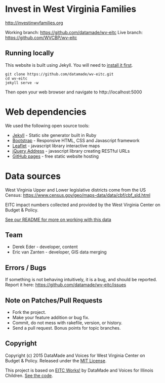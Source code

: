 # Invest in West Virginia Families

http://investinwvfamilies.org

Working branch: https://github.com/datamade/wv-eitc
Live branch: https://github.com/WVCBP/wv-eitc

## Running locally

This website is built using Jekyll. You will need to [install it first](http://jekyllrb.com/docs/installation/).

```console
git clone https://github.com/datamade/wv-eitc.git
cd wv-eitc
jekyll serve -w
```

Then open your web browser and navigate to http://localhost:5000

# Web dependencies
We used the following open source tools:

* [Jekyll](http://jekyllrb.com/) - Static site generator built in Ruby
* [Bootstrap](http://getbootstrap.com/) - Responsive HTML, CSS and Javascript framework
* [Leaflet](http://leafletjs.com/) - javascript library interactive maps
* [jQuery Address](https://github.com/asual/jquery-address) - javascript library creating RESTful URLs
* [GitHub pages](https://pages.github.com/) - free static website hosting

# Data sources

West Virginia Upper and Lower legislative districts come from the US Census: https://www.census.gov/geo/maps-data/data/cbf/cbf_sld.html

EITC impact numbers collected and provided by the West Virginia Center on Budget & Policy.

[See our README for more on working with this data](https://github.com/datamade/wv-eitc/tree/master/data)

## Team

* Derek Eder - developer, content
* Eric van Zanten - developer, GIS data merging

## Errors / Bugs

If something is not behaving intuitively, it is a bug, and should be reported.
Report it here: https://github.com/datamade/wv-eitc/issues

## Note on Patches/Pull Requests
 
* Fork the project.
* Make your feature addition or bug fix.
* Commit, do not mess with rakefile, version, or history.
* Send a pull request. Bonus points for topic branches.

## Copyright

Copyright (c) 2015 DataMade and Voices for West Virginia Center on Budget & Policy. Released under the [MIT License](https://github.com/datamade/wv-eitc/blob/master/LICENSE).

This project is based on [EITC Works!](http://eitcworks.org/) by DataMade and Voices for Illinois Children. [See the code](https://github.com/datamade/eitc-map).
